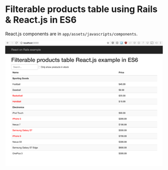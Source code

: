# Filterable products table using Rails & React.js in ES6

React.js components are in `app/assets/javascripts/components`.

![Screenshot](https://raw.githubusercontent.com/nicolasblanco/reactjs_rails5_example/master/doc/screenshot.png)
